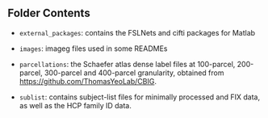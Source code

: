 ## Folder Contents

- `external_packages`: contains the FSLNets and cifti packages for Matlab 

- `images`: imageg files used in some READMEs

- `parcellations`: the Schaefer atlas dense label files at 100-parcel, 200-parcel, 300-parcel and 400-parcel granularity, obtained from https://github.com/ThomasYeoLab/CBIG.

- `sublist`: contains subject-list files for minimally processed and FIX data, as well as the HCP family ID data.